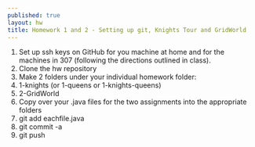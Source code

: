 ```yaml
---
published: true
layout: hw
title: Homework 1 and 2 - Setting up git, Knights Tour and GridWorld
---
```



 1. Set up ssh keys on GitHub for you machine at home and for the machines in 307 (following the directions outlined in class).
 2. Clone the hw repository
 3. Make 2 folders under your individual homework folder:
  1. 1-knights (or 1-queens or 1-knights-queens)
  2. 2-GridWorld
 4. Copy over your .java files for the two assignments into the appropriate folders
 5. git add eachfile.java 
 6. git commit -a 
 7. git push


  



